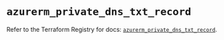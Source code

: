 # `azurerm_private_dns_txt_record`

Refer to the Terraform Registry for docs: [`azurerm_private_dns_txt_record`](https://registry.terraform.io/providers/hashicorp/azurerm/4.11.0/docs/resources/private_dns_txt_record).
